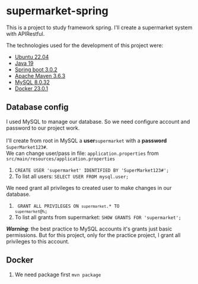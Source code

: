 # supermarket-spring
This is a project to study framework spring. I'll create a supermarket system with APIRestful. 

The technologies used for the development of this project were:
- [Ubuntu 22.04](https://ubuntu.com/download)
- [Java 19](https://www.oracle.com/br/java/technologies/downloads/)
- [Spring boot 3.0.2](https://spring.io/projects/spring-boot)
- [Apache Maven 3.6.3](https://maven.apache.org/download.cgi)
- [MySQL 8.0.32](https://dev.mysql.com/downloads/installer/)
- [Docker 23.0.1](https://docs.docker.com/desktop/install/ubuntu/)

## Database config
I used MySQL to manage our database. So we need configure account and password to our project work.
<br><br>
I'll create from root in MySQL a <b>user</b>`supermarket` with a <b>password</b> `SuperMarket123#`.
<br>We can change user/pass in file: `application.properties` from `src/main/resources/application.properties`

1. `CREATE USER 'supermarket' IDENTIFIED BY 'SuperMarket123#';`
2. To list all users: `SELECT USER FROM mysql.user;`

We need grant all privileges to created user to make changes in our database.

1. <code> GRANT ALL PRIVILEGES ON `supermarket`.* TO `supermarket`@`%`; </code>
2. To list all grants from supermarket: `SHOW GRANTS FOR 'supermarket';`

**_Warning_**: the best practice to MySQL accounts it's grants just basic permissions. But for this project, only for the practice project, I grant all privileges to this account.

## Docker
1. We need package first `mvn package`